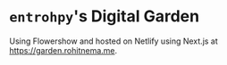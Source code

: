 # `entrohpy`'s Digital Garden

Using Flowershow and hosted on Netlify using Next.js at <https://garden.rohitnema.me>.

